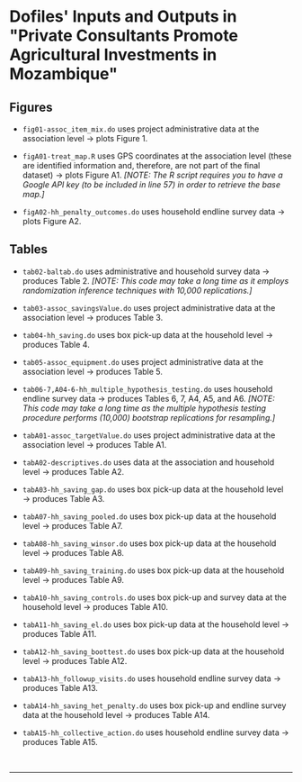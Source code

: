 
# Dofiles' Inputs and Outputs in "Private Consultants Promote Agricultural Investments in Mozambique"

## Figures
- `fig01-assoc_item_mix.do` uses project administrative data at the association level &#8594; plots Figure 1.

- `figA01-treat_map.R` uses GPS coordinates at the association level (these are identified information and, therefore, are not part of the final dataset) &#8594; plots Figure A1. *[NOTE:  The R script requires you to have a Google API key (to be included in line 57) in order to retrieve the base map.]*
- `figA02-hh_penalty_outcomes.do` uses household endline survey data &#8594; plots Figure A2.

## Tables
- `tab02-baltab.do`	uses administrative and household survey data &#8594; produces Table 2. *[NOTE: This code may take a long time as it employs randomization inference techniques with 10,000 replications.]*
- `tab03-assoc_savingsValue.do` uses project administrative data at the association level &#8594; produces Table 3.
- `tab04-hh_saving.do` uses box pick-up data at the household level &#8594; produces Table 4.
- `tab05-assoc_equipment.do` uses project administrative data at the association level &#8594; produces Table 5.
- `tab06-7,A04-6-hh_multiple_hypothesis_testing.do` uses household endline survey data &#8594; produces Tables 6, 7, A4, A5, and A6. *[NOTE: This code may take a long time as the multiple hypothesis testing procedure performs (10,000) bootstrap replications for resampling.]*


- `tabA01-assoc_targetValue.do` uses project administrative data at the association level &#8594; produces Table A1.
- `tabA02-descriptives.do` uses data at the association and household level &#8594; produces Table A2.
- `tabA03-hh_saving_gap.do` uses box pick-up data at the household level &#8594; produces Table A3.
- `tabA07-hh_saving_pooled.do` uses box pick-up data at the household level &#8594; produces Table A7.
- `tabA08-hh_saving_winsor.do` uses box pick-up data at the household level &#8594; produces Table A8.
- `tabA09-hh_saving_training.do` uses box pick-up data at the household level &#8594; produces Table A9.
- `tabA10-hh_saving_controls.do` uses box pick-up and survey data at the household level &#8594; produces Table A10.
- `tabA11-hh_saving_el.do` uses box pick-up data at the household level &#8594; produces Table A11.
- `tabA12-hh_saving_boottest.do` uses box pick-up data at the household level &#8594; produces Table A12.
- `tabA13-hh_followup_visits.do` uses household endline survey data &#8594; produces Table A13.
- `tabA14-hh_saving_het_penalty.do` uses box pick-up and endline survey data at the household level &#8594; produces Table A14.
- `tabA15-hh_collective_action.do` uses household endline survey data &#8594; produces Table A15.

&nbsp;

-----------------------------------------------------------------------------------------------------
